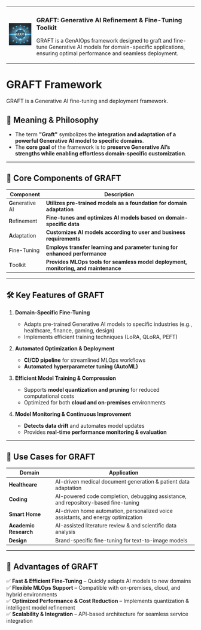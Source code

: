 <table>
  <tr>
    <td><img src="https://raw.githubusercontent.com/HyunwooCho/GRAFT/main/docs/media/GRAFT_logo.png" width="200"></td>
    <td>
      <h3>GRAFT: Generative AI Refinement & Fine-Tuning Toolkit</h3>
      <p> GRAFT is a GenAIOps framework designed to graft and fine-tune Generative AI models for domain-specific applications, ensuring optimal performance and seamless deployment. </p>
    </td>
  </tr>
</table>


# GRAFT Framework  

GRAFT is a Generative AI fine-tuning and deployment framework.  

## 🔹 **Meaning & Philosophy**  
- The term **"Graft"** symbolizes the **integration and adaptation of a powerful Generative AI model to specific domains**.  
- The **core goal** of the framework is to **preserve Generative AI’s strengths while enabling effortless domain-specific customization**.  

---

## **🔧 Core Components of GRAFT**  

| Component | Description |
|-----------|------------|
| **G**enerative AI | **Utilizes pre-trained models as a foundation for domain adaptation** |
| **R**efinement | **Fine-tunes and optimizes AI models based on domain-specific data** |
| **A**daptation | **Customizes AI models according to user and business requirements** |
| **F**ine-Tuning | **Employs transfer learning and parameter tuning for enhanced performance** |
| **T**oolkit | **Provides MLOps tools for seamless model deployment, monitoring, and maintenance** |

---

## **🛠 Key Features of GRAFT**  

1. **Domain-Specific Fine-Tuning**  
   - Adapts pre-trained Generative AI models to specific industries (e.g., healthcare, finance, gaming, design)  
   - Implements efficient training techniques (LoRA, QLoRA, PEFT)  

2. **Automated Optimization & Deployment**  
   - **CI/CD pipeline** for streamlined MLOps workflows  
   - **Automated hyperparameter tuning (AutoML)**  

3. **Efficient Model Training & Compression**  
   - Supports **model quantization and pruning** for reduced computational costs  
   - Optimized for both **cloud and on-premises** environments  

4. **Model Monitoring & Continuous Improvement**  
   - **Detects data drift** and automates model updates  
   - Provides **real-time performance monitoring & evaluation**  

---

## **🚀 Use Cases for GRAFT**  

| Domain | Application |
|--------|------------|
| **Healthcare** | AI-driven medical document generation & patient data adaptation |
| **Coding** | AI-powered code completion, debugging assistance, and repository-based fine-tuning |
| **Smart Home** | AI-driven home automation, personalized voice assistants, and energy optimization |
| **Academic Research** | AI-assisted literature review & and scientific data analysis |
| **Design** | Brand-specific fine-tuning for text-to-image models |

---

## **🌟 Advantages of GRAFT**  
✅ **Fast & Efficient Fine-Tuning** – Quickly adapts AI models to new domains  
✅ **Flexible MLOps Support** – Compatible with on-premises, cloud, and hybrid environments  
✅ **Optimized Performance & Cost Reduction** – Implements quantization & intelligent model refinement  
✅ **Scalability & Integration** – API-based architecture for seamless service integration  

